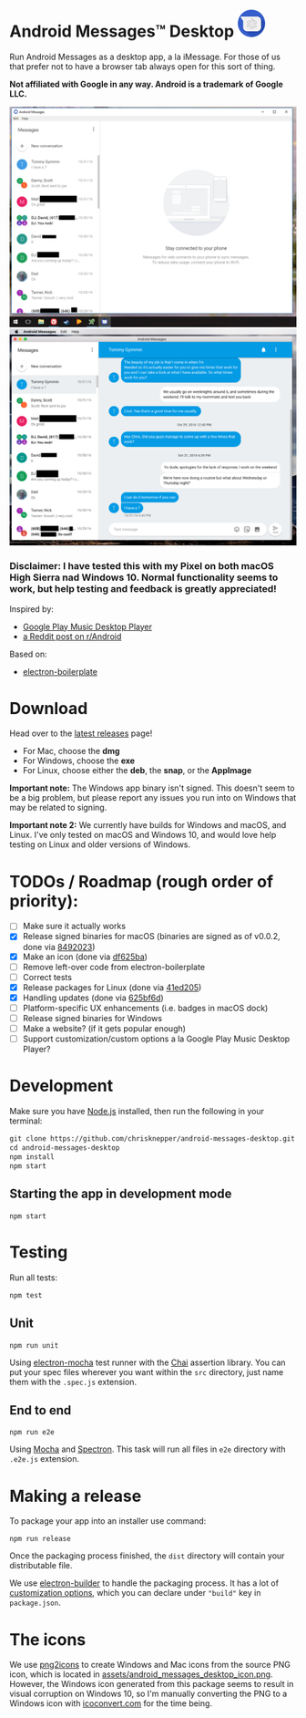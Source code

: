 # Android Messages™ Desktop <a href="#"><img src="resources/icons/48x48.png" alt="Android Messages Desktop logo" title="Android Messages Desktop logo" /></a> 

Run Android Messages as a desktop app, a la iMessage. For those of us that prefer not to have a browser tab always open for this sort of thing.

**Not affiliated with Google in any way. Android is a trademark of Google LLC.**

<a href="#"><img src="assets/screenshots/windows.png" alt="Android Messages Desktop screenshot" title="Android Messages Desktop screenshot" /></a> 
<a href="#"><img src="assets/screenshots/mac.png" alt="Android Messages Desktop screenshot" title="Android Messages Desktop screenshot" /></a> 

### Disclaimer: I have tested this with my Pixel on both macOS High Sierra nad Windows 10. Normal functionality seems to work, but help testing and feedback is greatly appreciated!

Inspired by:

* [Google Play Music Desktop Player](https://github.com/MarshallOfSound/Google-Play-Music-Desktop-Player-UNOFFICIAL-)
* [a Reddit post on r/Android](https://www.reddit.com/r/Android/comments/8shv6q/web_messages/e106a8r/)

Based on:

* [electron-boilerplate](https://github.com/szwacz/electron-boilerplate)

# Download
Head over to the [latest releases](https://github.com/chrisknepper/android-messages-desktop/releases/latest) page!
* For Mac, choose the **dmg**
* For Windows, choose the **exe**
* For Linux, choose either the **deb**, the **snap**, or the **AppImage**

**Important note:** The Windows app binary isn't signed. This doesn't seem to be a big problem, but please report any issues you run into on Windows that may be related to signing.

**Important note 2:** We currently have builds for Windows and macOS, and Linux. I've only tested on macOS and Windows 10, and would love help testing on Linux and older versions of Windows.

# TODOs / Roadmap (rough order of priority):
- [ ] Make sure it actually works
- [x] Release signed binaries for macOS (binaries are signed as of v0.0.2, done via [8492023](../../commit/8492023))
- [x] Make an icon (done via [df625ba](../../commit/df625ba))
- [ ] Remove left-over code from electron-boilerplate
- [ ] Correct tests
- [x] Release packages for Linux (done via [41ed205](../../commit/41ed205))
- [x] Handling updates (done via [625bf6d](../../commit/625bf6d))
- [ ] Platform-specific UX enhancements (i.e. badges in macOS dock)
- [ ] Release signed binaries for Windows
- [ ] Make a website? (if it gets popular enough)
- [ ] Support customization/custom options a la Google Play Music Desktop Player?

# Development
Make sure you have [Node.js](https://nodejs.org) installed, then run the following in your terminal:

```
git clone https://github.com/chrisknepper/android-messages-desktop.git
cd android-messages-desktop
npm install
npm start
```

## Starting the app in development mode
```
npm start
```

# Testing
Run all tests:
```
npm test
```

## Unit
```
npm run unit
```
Using [electron-mocha](https://github.com/jprichardson/electron-mocha) test runner with the [Chai](http://chaijs.com/api/assert/) assertion library. You can put your spec files wherever you want within the `src` directory, just name them with the `.spec.js` extension.

## End to end
```
npm run e2e
```
Using [Mocha](https://mochajs.org/) and [Spectron](http://electron.atom.io/spectron/). This task will run all files in `e2e` directory with `.e2e.js` extension.

# Making a release
To package your app into an installer use command:
```
npm run release
```

Once the packaging process finished, the `dist` directory will contain your distributable file.

We use [electron-builder](https://github.com/electron-userland/electron-builder) to handle the packaging process. It has a lot of [customization options](https://www.electron.build/configuration/configuration), which you can declare under `"build"` key in `package.json`.

# The icons
We use [png2icons](https://www.npmjs.com/package/png2icons) to create Windows and Mac icons from the source PNG icon, which is located in [assets/android_messages_desktop_icon.png](assets/android_messages_desktop_icon.png). However, the Windows icon generated from this package seems to result in visual corruption on Windows 10, so I'm manually converting the PNG to a Windows icon with [icoconvert.com](http://icoconvert.com) for the time being.
